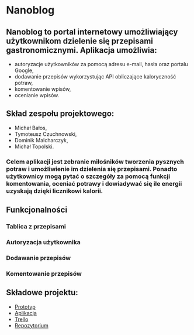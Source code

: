 # Nanoblog

## Nanoblog to portal internetowy umożliwiający użytkownikom dzielenie się przepisami gastronomicznymi. Aplikacja umożliwia:
* autoryzacje użytkowników za pomocą adresu e-mail, hasła oraz portalu Google,
* dodawanie przepisów wykorzystując API obliczające kaloryczność potraw,
* komentowanie wpisów,
* ocenianie wpisów.

## Skład zespołu projektowego:
* Michał Bałos,
* Tymoteusz Czuchnowski,
* Dominik Malcharczyk,
* Michał Topolski.

### Celem aplikacji jest zebranie miłośników tworzenia pysznych potraw i umożliwienie im dzielenia się przepisami. Ponadto użytkownicy mogą pytać o szczegóły za pomocą funkcji komentowania, oceniać potrawy i dowiadywać się ile energii uzyskają dzięki licznikowi kalorii.

## Funkcjonalności

### Tablica z przepisami

<Screen Here>

### Autoryzacja użytkownika

<Screen Here>
  
### Dodawanie przepisów

<Screen Here>
  
### Komentowanie przepisów

<Screen Here>
  
## Składowe projektu:
* [Prototyp](http://www.google.com)
* [Aplikacja](http://www.google.com)
* [Trello](https://trello.com/b/xj4SRfNd)
* [Repozytorium](http://www.github.com/afternun/nanoblog)
